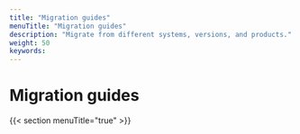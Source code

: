 ```yaml
---
title: "Migration guides"
menuTitle: "Migration guides"
description: "Migrate from different systems, versions, and products."
weight: 50
keywords:
---
```


# Migration guides

{{< section menuTitle="true" >}}
